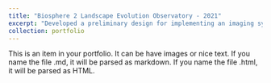 ```yaml
---
title: "Biosphere 2 Landscape Evolution Observatory - 2021"
excerpt: "Developed a preliminary design for implementing an imaging system to a gantry at the Landscape Evolution Observatory. The design was included in an Equipment Enhancement Fund proposal, "A “Local” Remote Sensing capability to enhance the science of Landscape Terraformation at UArizona’s Landscape Evolution Observatory (LEO) at Biosphere 2," that was later funded in the amount of $137,938. <br>University of Arizona, Oracle, Arizona, USA<br/><img src='/images/B2_leo.jpg'>"
collection: portfolio
---
```


This is an item in your portfolio. It can be have images or nice text. If you name the file .md, it will be parsed as markdown. If you name the file .html, it will be parsed as HTML. 

